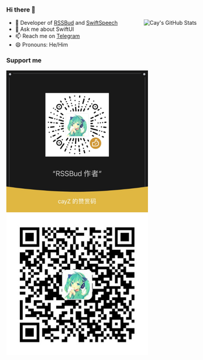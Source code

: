 ### Hi there 👋

<img align="right" src="https://github-readme-stats.vercel.app/api?username=Cay-Zhang&show_icons=true&icon_color=0366d6&bg_color=ffffff&hide_title=true&hide=contribs&include_all_commits=true" alt="Cay's GitHub Stats"/>

- 🔭 Developer of [RSSBud](https://github.com/Cay-Zhang/RSSBud) and [SwiftSpeech](https://github.com/Cay-Zhang/SwiftSpeech)
- 💬 Ask me about SwiftUI
- 📫 Reach me on [Telegram](https://t.me/cayZttt)
- 😄 Pronouns: He/Him

### Support me
<p>
<img src="Donate with WeChat.jpg" alt="Donate with WeChat" width="375"/>
<img src="Donate with Alipay.jpg" alt="Donate with Alipay" width="375"/>
</p>
<!--
**Cay-Zhang/Cay-Zhang** is a ✨ _special_ ✨ repository because its `README.md` (this file) appears on your GitHub profile.

Here are some ideas to get you started:

- 🔭 I’m currently working on ...
- 🌱 I’m currently learning ...
- 👯 I’m looking to collaborate on ...
- 🤔 I’m looking for help with ...
- 💬 Ask me about ...
- 📫 How to reach me: ...
- 😄 Pronouns: ...
- ⚡ Fun fact: ...
-->
